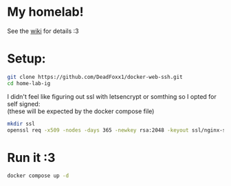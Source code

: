 # My homelab!
See the [wiki](https://github.com/DeadFoxx1/home-lab-ig/wiki/Web-ssh) for details :3  

# Setup:
```sh
git clone https://github.com/DeadFoxx1/docker-web-ssh.git  
cd home-lab-ig
```
I didn't feel like figuring out ssl with letsencrypt or somthing so I opted for self signed:  
(these will be expected by the docker compose file)
```sh
mkdir ssl  
openssl req -x509 -nodes -days 365 -newkey rsa:2048 -keyout ssl/nginx-selfsigned.key -out ssl/nginx-selfsigned.crt
```
# Run it :3
```sh
docker compose up -d
```
